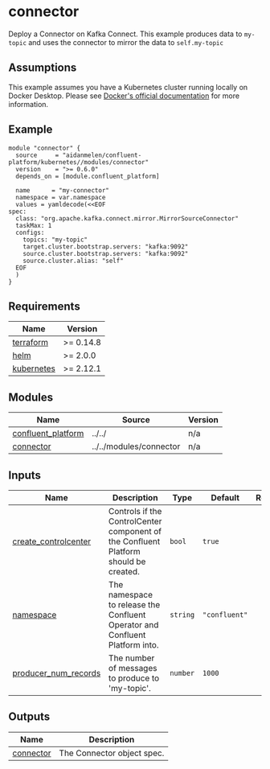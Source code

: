 # connector

Deploy a Connector on Kafka Connect. This example produces data to `my-topic` and uses the connector to mirror the data to `self.my-topic`

## Assumptions

This example assumes you have a Kubernetes cluster running locally on Docker Desktop. Please see [Docker's official documentation](https://docs.docker.com/desktop/kubernetes/) for more information.

<!-- BEGINNING OF PRE-COMMIT-TERRAFORM DOCS HOOK -->

## Example

```hcl
module "connector" {
  source     = "aidanmelen/confluent-platform/kubernetes//modules/connector"
  version    = ">= 0.6.0"
  depends_on = [module.confluent_platform]

  name      = "my-connector"
  namespace = var.namespace
  values = yamldecode(<<EOF
spec:
  class: "org.apache.kafka.connect.mirror.MirrorSourceConnector"
  taskMax: 1
  configs:
    topics: "my-topic"
    target.cluster.bootstrap.servers: "kafka:9092"
    source.cluster.bootstrap.servers: "kafka:9092"
    source.cluster.alias: "self"
  EOF
  )
}
```

## Requirements

| Name | Version |
|------|---------|
| <a name="requirement_terraform"></a> [terraform](#requirement\_terraform) | >= 0.14.8 |
| <a name="requirement_helm"></a> [helm](#requirement\_helm) | >= 2.0.0 |
| <a name="requirement_kubernetes"></a> [kubernetes](#requirement\_kubernetes) | >= 2.12.1 |
## Modules

| Name | Source | Version |
|------|--------|---------|
| <a name="module_confluent_platform"></a> [confluent\_platform](#module\_confluent\_platform) | ../../ | n/a |
| <a name="module_connector"></a> [connector](#module\_connector) | ../../modules/connector | n/a |
## Inputs

| Name | Description | Type | Default | Required |
|------|-------------|------|---------|:--------:|
| <a name="input_create_controlcenter"></a> [create\_controlcenter](#input\_create\_controlcenter) | Controls if the ControlCenter component of the Confluent Platform should be created. | `bool` | `true` | no |
| <a name="input_namespace"></a> [namespace](#input\_namespace) | The namespace to release the Confluent Operator and Confluent Platform into. | `string` | `"confluent"` | no |
| <a name="input_producer_num_records"></a> [producer\_num\_records](#input\_producer\_num\_records) | The number of messages to produce to 'my-topic'. | `number` | `1000` | no |
## Outputs

| Name | Description |
|------|-------------|
| <a name="output_connector"></a> [connector](#output\_connector) | The Connector object spec. |
<!-- END OF PRE-COMMIT-TERRAFORM DOCS HOOK -->
